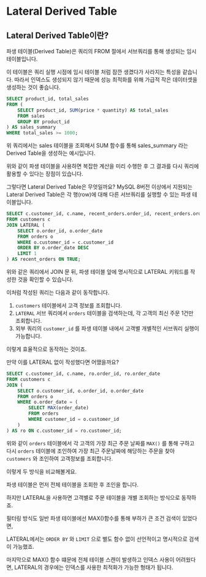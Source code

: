 # Lateral Derived Table

## Lateral Derived Table이란?

파생 테이블(Derived Table)은 쿼리의 FROM 절에서 서브쿼리를 통해 생성되는 임시 테이블입니다.

이 테이블은 쿼리 실행 시점에 임시 테이블 처럼 잠깐 생겼다가 사라지는 특성을 같습니다. 따라서 인덱스도 생성되지 않기 때문에 성능 최적화를 위해 가급적 작은 데이터셋을 생성하는 것이 좋습니다.

```sql
SELECT product_id, total_sales
FROM (
    SELECT product_id, SUM(price * quantity) AS total_sales
    FROM sales
    GROUP BY product_id
) AS sales_summary
WHERE total_sales >= 1000;
```

위 쿼리에서는 sales 테이블을 조회해서 SUM 함수를 통해 sales_summary 라는 Derived Table을 생성하는 예시입니다.

위와 같이 파생 테이블을 사용하면 복잡한 계산을 미리 수행한 후 그 결과를 다시 쿼리에 활용할 수 있다는 장점이 있습니다.

그렇다면 Lateral Derived Table은 무엇일까요? MySQL 8버전 이상에서 지원되는 Lateral Derived Table은 각 행(row)에 대해 다른 서브쿼리를 실행할 수 있는 파생 테이블입니다.

```sql
SELECT c.customer_id, c.name, recent_orders.order_id, recent_orders.order_date
FROM customers c
JOIN LATERAL (
    SELECT o.order_id, o.order_date
    FROM orders o
    WHERE o.customer_id = c.customer_id
    ORDER BY o.order_date DESC
    LIMIT 1
) AS recent_orders ON TRUE;
```

위와 같은 쿼리에서 JOIN 문 뒤, 파생 테이블 앞에 명시적으로 LATERAL 키워드를 작성한 것을 확인할 수 있습니다.

이처럼 작성된 쿼리는 다음과 같이 동작합니다.

1. `customers` 테이블에서 고객 정보를 조회합니다.
2. `LATERAL` 서브 쿼리에서 `orders` 테이블을 검색하는데, 각 고객의 최신 주문 1건만 조회합니다.
3. 외부 쿼리의 `customer_id` 를 파생 테이블 내에서 고객별 개별적인 서브쿼리 실행이 가능합니다.

이렇게 효율적으로 동작하는 것이죠.

만약 이를 LATERAL 없이 작성했다면 어땠을까요?

```sql
SELECT c.customer_id, c.name, ro.order_id, ro.order_date
FROM customers c
JOIN (
    SELECT o.customer_id, o.order_id, o.order_date
    FROM orders o
    WHERE o.order_date = (
        SELECT MAX(order_date)
        FROM orders
        WHERE customer_id = o.customer_id
    )
) AS ro ON c.customer_id = ro.customer_id;
```

위와 같이 `orders` 테이블에서 각 고객의 가장 최근 주문 날짜를 `MAX()` 를 통해 구하고
다시 `orders` 테이블에 조인하여 가장 최근 주문날짜에 해당하는 주문을 찾아 `customers` 와 조인하여 고객정보를 조회합니다.

이렇게 두 방식을 비교해볼게요.

파생 테이블은 먼저 전체 테이블을 조회한 후 조인을 합니다.

하지만 LATERAL을 사용하면 고객별로 주문 테이블을 개별 조회하는 방식으로 동작하죠.

필터링 방식도 일반 파생 테이블에선 MAX()함수를 통해 부하가 큰 조건 검색이 있었다면, 

LATERAL에서는 `ORDER BY` 와 `LIMIT` 으로 별도 함수 없이 선언적이고 명시적으로 검색이 가능했죠.

마지막으로 MAX() 함수 떄문에 전체 테이블 스캔이 발생하고 인덱스 사용이 어려웠다면, LATERAL의 경우에는 인덱스를 사용한 최적화가 가능한 형태가 됩니다.

